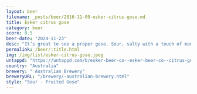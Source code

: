 ```yaml
---
layout: beer
filename: _posts/beer/2016-11-09-esker-citrus-gose.md
title: Esker citrus gose
category: beer
score: 8.5
beer-date: "2024-11-23"
desc: "It’s great to see a proper gose. Sour, salty with a touch of mandarin. Very refreshing and light in flavour makes it a great summer beer"
permalink: /beer/:title.html
img: /img/list/esker-citrus-gose.jpeg
untappd: "https://untappd.com/b/esker-beer-co--esker-beer-co--citrus-gose/5061259"
country: "Australia"
brewery: " Australian Brewery"
breweryURL: "/brewery/-australian-brewery.html"
style: "Sour - Fruited Gose"
---
```

